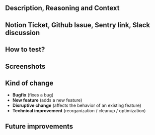<!--- Write a summary of the changes in the title above. -->

## Description, Reasoning and Context

<!--- Detailed description of the changes. Why do we need this? What are the issues solved by these changes? --->

## Notion Ticket, Github Issue, Sentry link, Slack discussion

<!--- Add a link to the external resources associated with this Pull Request. --->

<!--- If it is a slack link, please attach a screenshot of the thread. --->

## How to test?

<!--- Please include some follow-up instructions to help reviewers to check that everything works fine. --->

## Screenshots

<!--- Add screenshots if relevant. --->

## Kind of change

<!--- Remove unnecessary items --->

- **Bugfix** (fixes a bug)
- **New feature** (adds a new feature)
- **Disruptive change** (affects the behavior of an existing feature)
- **Technical improvement** (reorganization / cleanup / optimization)

## Future improvements

<!-- List any changes that can be done in the future that could positively impact the roadmap or improve the developer/user experience. -->
<!-- If you have created tickets for that purpose (recommended), list them here. -->
